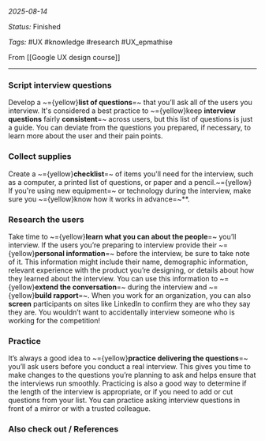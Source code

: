 *2025-08-14*

*Status:* Finished

*Tags:* #UX #knowledge #research #UX_epmathise 

From [[Google UX design course]]

<hr>

### Script interview questions

Develop a ~={yellow}**list of questions**=~ that you’ll ask all of the users you interview. It's considered a best practice to ~={yellow}keep **interview questions** fairly **consistent**=~ across users, but this list of questions is just a guide. You can deviate from the questions you prepared, if necessary, to learn more about the user and their pain points.

### Collect supplies

Create a ~={yellow}**checklist**=~ of items you'll need for the interview, such as a computer, a printed list of questions, or paper and a pencil.~={yellow} If you're using new equipment=~ or technology during the interview, make sure you ~={yellow}know how it works in advance=~**.

### Research the users

Take time to ~={yellow}**learn what you can about the people**=~ you’ll interview. If the users you’re preparing to interview provide their ~={yellow}**personal information**=~ before the interview, be sure to take note of it. This information might include their name, demographic information, relevant experience with the product you’re designing, or details about how they learned about the interview. You can use this information to ~={yellow}**extend the conversation**=~ during the interview and ~={yellow}**build rapport**=~. When you work for an organization, you can also **screen** participants on sites like LinkedIn to confirm they are who they say they are. You wouldn’t want to accidentally interview someone who is working for the competition!

### Practice

It’s always a good idea to ~={yellow}**practice delivering the questions**=~ you’ll ask users before you conduct a real interview. This gives you time to make changes to the questions you’re planning to ask and helps ensure that the interviews run smoothly. Practicing is also a good way to determine if the length of the interview is appropriate, or if you need to add or cut questions from your list. You can practice asking interview questions in front of a mirror or with a trusted colleague.


### Also check out / References
